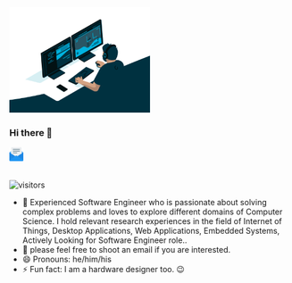 <p align:center>
  <img height=60% width=50% src = "./code.gif">
</p>

### Hi there 👋 
<a href="mailto:saikumarvurukonda@gmail.com">
<img width=5% src = "./email.png" />
</a> <br /> <br />

 
 <a>![visitors](https://visitor-badge.glitch.me/badge?page_id=Saikumarvurukonda.Saikumarvurukonda)</a>
 <br />

- 🔭 Experienced Software Engineer who is passionate about solving complex problems and loves to explore different domains of Computer Science. I hold relevant research experiences in the field of Internet of Things, Desktop Applications, Web Applications, Embedded Systems, Actively Looking for Software Engineer role..
- 🌱 please feel free to shoot an email if you are interested.
- 😄 Pronouns: he/him/his
- ⚡ Fun fact: I am a hardware designer too. 😉

<!---
- 👯 I’m looking to collaborate on ...
- 🤔 I’m looking for help with .....
- 💬 Ask me about ...  
--->
